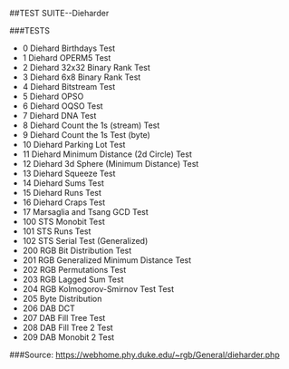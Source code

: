 ##TEST SUITE--Dieharder

###TESTS
- 0 Diehard Birthdays Test
- 1 Diehard OPERM5 Test
- 2 Diehard 32x32 Binary Rank Test
- 3 Diehard 6x8 Binary Rank Test
- 4 Diehard Bitstream Test
- 5 Diehard OPSO
- 6 Diehard OQSO Test
- 7 Diehard DNA Test
- 8 Diehard Count the 1s (stream) Test
- 9 Diehard Count the 1s Test (byte)
- 10 Diehard Parking Lot Test
- 11 Diehard Minimum Distance (2d Circle) Test
- 12 Diehard 3d Sphere (Minimum Distance) Test
- 13 Diehard Squeeze Test
- 14 Diehard Sums Test
- 15 Diehard Runs Test
- 16 Diehard Craps Test
- 17 Marsaglia and Tsang GCD Test
- 100 STS Monobit Test
- 101 STS Runs Test
- 102 STS Serial Test (Generalized)
- 200 RGB Bit Distribution Test
- 201 RGB Generalized Minimum Distance Test
- 202 RGB Permutations Test
- 203 RGB Lagged Sum Test
- 204 RGB Kolmogorov-Smirnov Test Test
- 205 Byte Distribution
- 206 DAB DCT
- 207 DAB Fill Tree Test
- 208 DAB Fill Tree 2 Test
- 209 DAB Monobit 2 Test
  
###Source: https://webhome.phy.duke.edu/~rgb/General/dieharder.php
